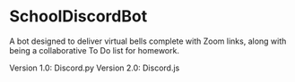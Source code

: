 # SchoolDiscordBot

A bot designed to deliver virtual bells complete with Zoom links, along with being a collaborative To Do list for homework.


Version 1.0: Discord.py
Version 2.0: Discord.js
